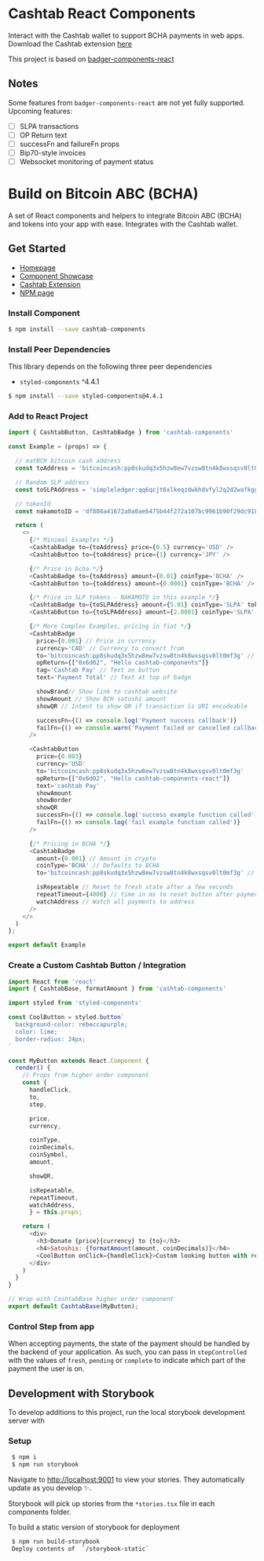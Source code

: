 # Cashtab React Components

Interact with the Cashtab wallet to support BCHA payments in web apps. Download the Cashtab extension [here](https://chrome.google.com/webstore/detail/cashtab/obldfcmebhllhjlhjbnghaipekcppeag/related)

This project is based on [badger-components-react](https://github.com/Bitcoin-com/badger-components-react)

## Notes

Some features from `badger-components-react` are not yet fully supported. Upcoming features:

- [ ] SLPA transactions
- [ ] OP Return text
- [ ] successFn and failureFn props
- [ ] Bip70-style invoices
- [ ] Websocket monitoring of payment status

# Build on Bitcoin ABC (BCHA)

A set of React components and helpers to integrate Bitcoin ABC (BCHA) and tokens into your app with ease.  Integrates with the Cashtab wallet.

## Get Started

* [Homepage](https://bitcoinabc.org)
* [Component Showcase](https://laughing-villani-8cfcaf.netlify.app/)
* [Cashtab Extension](https://chrome.google.com/webstore/detail/cashtab/obldfcmebhllhjlhjbnghaipekcppeag/related)
* [NPM page](https://www.npmjs.com/package/badger-components-react)

### Install Component

 ```bash
$ npm install --save cashtab-components
```

### Install Peer Dependencies

This library depends on the following three peer dependencies

* `styled-components` ^4.4.1

```bash
$ npm install --save styled-components@4.4.1
```

### Add to React Project

```js
import { CashtabButton, CashtabBadge } from 'cashtab-components'

const Example = (props) => {

  // eatBCH bitcoin cash address
  const toAddress = 'bitcoincash:pp8skudq3x5hzw8ew7vzsw8tn4k8wxsqsv0lt0mf3g'

  // Random SLP address
  const toSLPAddress = 'simpleledger:qq6qcjt6xlkeqzdwkhdvfyl2q2d2wafkgg8phzcqez'

  // tokenId
  const nakamotoID = 'df808a41672a0a0ae6475b44f272a107bc9961b90f29dc918d71301f24fe92fb'

  return (
    <>
      {/* Minimal Examples */}
      <CashtabBadge to={toAddress} price={0.5} currency='USD' />
      <CashtabButton to={toAddress} price={1} currency='JPY' />

      {/* Price in bcha */}
      <CashtabBadge to={toAddress} amount={0.01} coinType='BCHA' />
      <CashtabButton to={toAddress} amount={0.0001} coinType='BCHA' />

      {/* Price in SLP tokens - NAKAMOTO in this example */}
      <CashtabBadge to={toSLPAddress} amount={5.01} coinType='SLPA' tokenId={nakamotoID} />
      <CashtabButton to={toSLPAddress} amount={2.0001} coinType='SLPA' tokenId={nakamotoID} />

      {/* More Complex Examples, pricing in fiat */}
      <CashtabBadge
        price={0.001} // Price in currency
        currency='CAD' // Currency to convert from
        to='bitcoincash:pp8skudq3x5hzw8ew7vzsw8tn4k8wxsqsv0lt0mf3g' // Payment address
        opReturn={["0x6d02", "Hello cashtab-components"]}
        tag='Cashtab Pay' // Text on button
        text='Payment Total' // Text at top of badge

        showBrand// Show link to cashtab website
        showAmount // Show BCH satoshi amount
        showQR // Intent to show QR if transaction is URI encodeable

        successFn={() => console.log('Payment success callback')}
        failFn={() => console.warn('Payment failed or cancelled callback')}
      />

      <CashtabButton
        price={0.003}
        currency='USD'
        to='bitcoincash:pp8skudq3x5hzw8ew7vzsw8tn4k8wxsqsv0lt0mf3g'
        opReturn={["0x6d02", "Hello cashtab-components-react"]}
        text='cashtab Pay'
        showAmount
        showBorder
        showQR
        successFn={() => console.log('success example function called')}
        failFn={() => console.log('fail example function called')}
      />

      {/* Pricing in BCHA */}
      <CashtabBadge
        amount={0.001} // Amount in crypto
        coinType='BCHA' // Defaults to BCHA
        to='bitcoincash:pp8skudq3x5hzw8ew7vzsw8tn4k8wxsqsv0lt0mf3g' // Payment address

        isRepeatable // Reset to fresh state after a few seconds
        repeatTimeout={4000} // time in ms to reset button after payment
        watchAddress // Watch all payments to address
      />
    </>
  )
};

export default Example
```

### Create a Custom Cashtab Button / Integration

```js
import React from 'react'
import { CashtabBase, formatAmount } from 'cashtab-components'

import styled from 'styled-components'

const CoolButton = styled.button`
  background-color: rebeccapurple;
  color: lime;
  border-radius: 24px;
`

const MyButton extends React.Component {
  render() {
    // Props from higher order component
    const {
      handleClick,
      to,
      step,

      price,
      currency,

      coinType,
      coinDecimals,
      coinSymbol,
      amount,

      showQR,

      isRepeatable,
      repeatTimeout,
      watchAddress,
      } = this.props;

    return (
      <div>
        <h3>Donate {price}{currency} to {to}</h3>
        <h4>Satoshis: {formatAmount(amount, coinDecimals)}</h4>
        <CoolButton onClick={handleClick}>Custom looking button with render</CoolButton>
      </div>
    )
  }
}

// Wrap with CashtabBase higher order component
export default CashtabBase(MyButton);
```

### Control Step from app

When accepting payments, the state of the payment should be handled by the backend of your application.  As such, you can pass in `stepControlled` with the values of `fresh`, `pending` or `complete` to indicate which part of the payment the user is on.

## Development with Storybook

To develop additions to this project, run the local storybook development server with

### Setup

 ```bash
  $ npm i
  $ npm run storybook
```

 Navigate to [http://localhost:9001](http://localhost:9001) to view your stories. They automatically update as you develop ✨.

 Storybook will pick up stories from the `*stories.tsx` file in each components folder.

 To build a static version of storybook for deployment

 ```bash
  $ npm run build-storybook
  Deploy contents of  `/storybook-static`
 ```